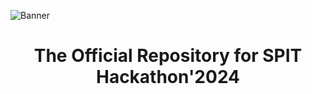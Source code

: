 ![Banner](https://github.com/techcsispit/techcsispit/assets/148130682/1543ec5a-6702-4b42-9c27-f462b25c3353)
<h1 align="center">The Official Repository for SPIT Hackathon'2024</h1>
